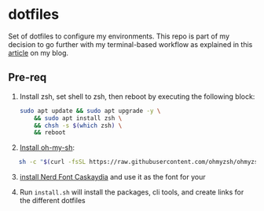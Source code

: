 # dotfiles
Set of dotfiles to configure my environments. This repo is part of my decision to go further with my terminal-based workflow as explained in this [article](https://erichammel.xyz/posts/going-terminal-based/) on my blog.

## Pre-req
1. Install zsh, set shell to zsh, then reboot by executing the following block:
    ```bash
    sudo apt update && sudo apt upgrade -y \
        && sudo apt install zsh \
        && chsh -s $(which zsh) \
        && reboot
    ```
2. [Install oh-my-sh](https://github.com/ohmyzsh/ohmyzsh#basic-installation):
 ```bash
    sh -c "$(curl -fsSL https://raw.githubusercontent.com/ohmyzsh/ohmyzsh/master/tools/install.sh)"
```
3. [install Nerd Font Caskaydia](https://github.com/ryanoasis/nerd-fonts/releases/download/v2.1.0/CascadiaCode.zip) and use it as the font for your

4. Run `install.sh` will install the packages, cli tools, and create links for the different dotfiles
